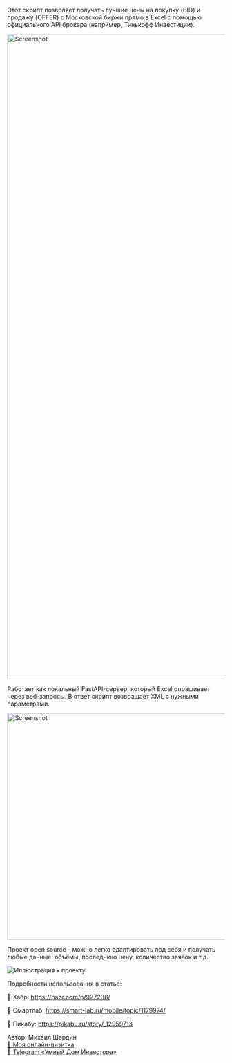 Этот скрипт позволяет получать лучшие цены на покупку (BID) и продажу (OFFER) с Московской биржи прямо в Excel с помощью официального API брокера (например, Тинькофф Инвестиции).

<img width="2208" height="1493" alt="Screenshot" src="https://github.com/user-attachments/assets/48595452-c651-452f-83c9-947b21502892" />

Работает как локальный FastAPI-сервер, который Excel опрашивает через веб-запросы. В ответ скрипт возвращает XML с нужными параметрами.

<img width="1437" height="524" alt="Screenshot" src="https://github.com/user-attachments/assets/96f9b316-2a2c-434b-afe5-fcc250f202ca" />

Проект open source - можно легко адаптировать под себя и получать любые данные: объёмы, последнюю цену, количество заявок и т.д. 

![Иллюстрация к проекту](https://habrastorage.org/r/w1560/getpro/habr/upload_files/bc8/02b/3c0/bc802b3c0b475cf89f4d4b100bfd7466.png)

Подробности использования в статье:

🔗 Хабр: https://habr.com/p/927238/

🔗 Смартлаб: https://smart-lab.ru/mobile/topic/1179974/

🔗 Пикабу: https://pikabu.ru/story/_12959713



Автор: Михаил Шардин  
[🔗 Моя онлайн-визитка](https://shardin.name/?utm_source=github)  
[📢 Telegram «Умный Дом Инвестора»](https://t.me/+asaEcPax8o41MjQy)
